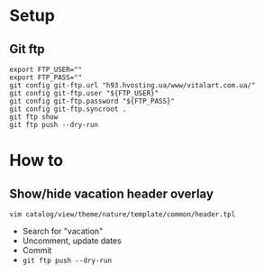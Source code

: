 # Setup
## Git ftp
```
export FTP_USER=""
export FTP_PASS=""
git config git-ftp.url "h93.hvosting.ua/www/vitalart.com.ua/"
git config git-ftp.user "${FTP_USER}"
git config git-ftp.password "${FTP_PASS}"
git config git-ftp.syncroot .
git ftp show
git ftp push --dry-run
```
# How to
## Show/hide vacation header overlay
```
vim catalog/view/theme/nature/template/common/header.tpl
```
 - Search for "vacation"
 - Uncomment, update dates
 - Commit
 - `git ftp push --dry-run`
